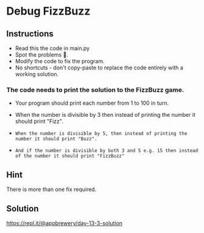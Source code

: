 # Debug FizzBuzz

## Instructions

- Read this the code in main.py
- Spot the problems 🐞.
- Modify the code to fix the program.
- No shortcuts - don't copy-paste to replace the code entirely with a working solution.

### The code needs to print the solution to the FizzBuzz game.

- Your program should print each number from 1 to 100 in turn.

- When the number is divisible by 3 then instead of printing the number it should print "Fizz".

- `When the number is divisible by 5, then instead of printing the number it should print "Buzz".`
- `And if the number is divisible by both 3 and 5 e.g. 15 then instead of the number it should print "FizzBuzz"`

## Hint

There is more than one fix required.

## Solution

https://repl.it/@appbrewery/day-13-3-solution
